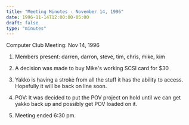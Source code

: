 ```yaml
---
title: "Meeting Minutes - November 14, 1996"
date: 1996-11-14T12:00:00-05:00
draft: false
type: "minutes"
---
```


Computer Club Meeting:  Nov 14, 1996 </p><p>
1.  Members present: darren, darron, steve, tim, chris, mike, kim </p><p>
2.  A decision was made to buy Mike's working SCSI card for $30 </p><p>
3.  Yakko is having a stroke from all the stuff it has the  	ability to access. Hopefully it will be back on line soon. </p><p>
4.  POV: 	It was decided to put the POV project on hold until we 	can get yakko back up and possibly get POV loaded on it. </p><p>
5.  Meeting ended 6:30 pm.  </p>
